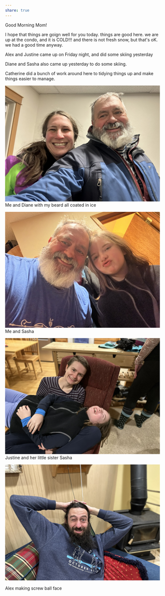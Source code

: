 ```yaml
---
share: true
---
```




Good Morning Mom!

I hope that things are goign well for you today.  things are good here.  we are up at the condo, and it is COLD!!!   and there is not fresh snow, but that's oK. we had a good time anyway.

Alex and Justine came up on Friday night, and did some skiing yesterday

Diane and Sasha also came up yesterday to do some skiing.

Catherine did a bunch of work around here to tidying things up and make things easier to manage.

![B5B1EA69-157A-4E55-AE36-0AE77ED5ADCC_1_102_o.jpeg](./LettersToMom/attachments/B5B1EA69-157A-4E55-AE36-0AE77ED5ADCC_1_102_o.jpeg)
Me and Diane with my beard all coated in ice

![80B8037F-E9F7-4F39-82D1-6C6C67D66318_1_102_o.jpeg](./LettersToMom/attachments/80B8037F-E9F7-4F39-82D1-6C6C67D66318_1_102_o.jpeg)
Me and Sasha

![AD74BBC0-8277-4F54-A0C6-99864DCD7131_1_102_a.jpeg](./LettersToMom/attachments/AD74BBC0-8277-4F54-A0C6-99864DCD7131_1_102_a.jpeg)
Justine and her little sister Sasha

![ED324A88-C4E2-4C6C-A05A-7F29604EF5E5_1_102_a.jpeg](./LettersToMom/attachments/ED324A88-C4E2-4C6C-A05A-7F29604EF5E5_1_102_a.jpeg)

Alex making screw ball face